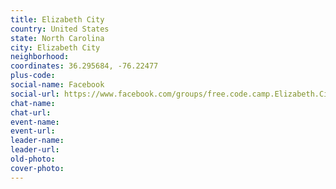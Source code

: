```yaml
---
title: Elizabeth City
country: United States
state: North Carolina
city: Elizabeth City
neighborhood: 
coordinates: 36.295684, -76.22477
plus-code:
social-name: Facebook
social-url: https://www.facebook.com/groups/free.code.camp.Elizabeth.City
chat-name:
chat-url:
event-name:
event-url:
leader-name:
leader-url:
old-photo: 
cover-photo:
---
```

